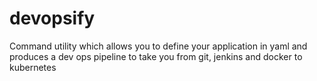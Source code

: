 # devopsify
Command utility which allows you to define your application in yaml and produces a dev ops pipeline to take you from git, jenkins and docker to kubernetes
